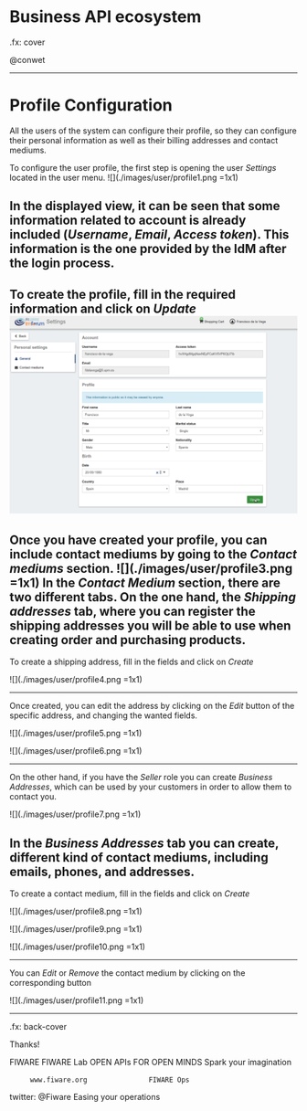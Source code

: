 # Business API ecosystem

.fx: cover

@conwet

---
# Profile Configuration
All the users of the system can configure their profile, so they can configure their personal information as well as their billing addresses and contact mediums.

To configure the user profile, the first step is opening the user *Settings* located in the user menu.
 ![](./images/user/profile1.png =1x1)
   
In the displayed view, it can be seen that some information related to account is already included (*Username*, *Email*, *Access token*).
This information is the one provided by the IdM after the login process.
---
To create the profile, fill in the required information and click on *Update*
 ![note::Only the *First name* and *Last name* fields are mandatory](./images/user/profile2.png  )
---
Once you have created your profile, you can include contact mediums by going to the *Contact mediums* section.
 ![](./images/user/profile3.png =1x1)
In the *Contact Medium* section, there are two different tabs. On the one hand, the *Shipping addresses* tab, where you can register the shipping addresses you will be able to use when creating order and purchasing products.
---
To create a shipping address, fill in the fields and click on *Create*

 ![](./images/user/profile4.png =1x1)
 
---
Once created, you can edit the address by clicking on the *Edit* button of the specific address, and changing the wanted fields.

 ![](./images/user/profile5.png =1x1)
   
 ![](./images/user/profile6.png =1x1)

---
On the other hand, if you have the *Seller* role you can create *Business Addresses*, which can be used by your customers in order to allow them to contact you.

 ![](./images/user/profile7.png =1x1)

In the *Business Addresses* tab you can create, different kind of contact mediums, including emails, phones, and addresses.
---
To create a contact medium, fill in the fields and click on *Create*

 ![](./images/user/profile8.png =1x1)
   
 ![](./images/user/profile9.png =1x1)

 ![](./images/user/profile10.png =1x1)

---
You can *Edit* or *Remove* the contact medium by clicking on the corresponding button

 ![](./images/user/profile11.png =1x1)

---

.fx: back-cover

Thanks!

FIWARE                                FIWARE Lab
OPEN APIs FOR OPEN MINDS              Spark your imagination

         www.fiware.org               FIWARE Ops
twitter: @Fiware                      Easing your operations

